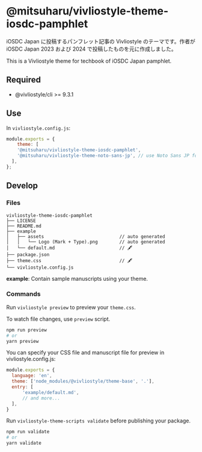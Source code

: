# @mitsuharu/vivliostyle-theme-iosdc-pamphlet

iOSDC Japan に投稿するパンフレット記事の Vivliostyle のテーマです。作者が iOSDC Japan 2023 および 2024 で投稿したものを元に作成しました。

This is a Vivliostyle theme for techbook of iOSDC Japan pamphlet.

## Required

- @vivliostyle/cli >= 9.3.1

## Use

In `vivliostyle.config.js`:

```js
module.exports = {
    theme: [
    '@mitsuharu/vivliostyle-theme-iosdc-pamphlet',
    '@mitsuharu/vivliostyle-theme-noto-sans-jp', // use Noto Sans JP font (optional)
  ],
};
```

## Develop

### Files

```text
vivliostyle-theme-iosdc-pamphlet
├── LICENSE
├── README.md
├── example
│   ├── assets                            // auto generated
│   │   └── Logo (Mark + Type).png        // auto generated
│   └── default.md                        // 🖋
├── package.json
├── theme.css                             // 🖋
└── vivliostyle.config.js
```

**example**: Contain sample manuscripts using your theme.

### Commands

Run `vivliostyle preview` to preview your `theme.css`.

To watch file changes, use `preview` script.

```bash
npm run preview
# or
yarn preview
```

You can specify your CSS file and manuscript file for preview in vivliostyle.config.js:

```js
module.exports = {
  language: 'en',
  theme: ['node_modules/@vivliostyle/theme-base', '.'],
  entry: [
      'example/default.md',
      // and more...
  ],
}
```

Run `vivliostyle-theme-scripts validate` before publishing your package.

```bash
npm run validate
# or
yarn validate
```
